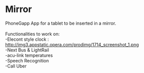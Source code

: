 # Mirror

PhoneGapp App for a tablet to be inserted in a mirror.
<BR/><BR/>
Functionalities to work on:<BR/>
-Elecont style clock : http://img3.appstatic.opera.com/prodimg/1714_screenshot_1.png<BR/>
-Next Bus & LightRail<BR/>
-acu-link temperatures<BR/>
-Speech Recognition<BR/>
  -Call Uber<BR/>
